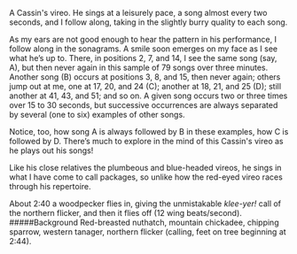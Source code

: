 A Cassin's vireo. He sings at a leisurely pace, a song almost every two seconds, and I follow along, taking in the slightly burry quality to each song. 

As my ears are not good enough to hear the pattern in his performance, I follow along in the sonagrams. A smile soon emerges on my face as I see what he’s up to. There, in positions 2, 7, and 14, I see the same song (say, A), but then never again in this sample of 79 songs over three minutes. Another song (B) occurs at positions 3, 8, and 15, then never again; others jump out at me, one at 17, 20, and 24 (C); another at 18, 21, and 25 (D); still another at 41, 43, and 51; and so on. A given song occurs two or three times over 15 to 30 seconds, but successive occurrences are always separated by several (one to six) examples of other songs. 

Notice, too, how song A is always followed by B in these examples, how C is followed by D. There’s much to explore in the mind of this Cassin's vireo as he plays out his songs!

Like his close relatives the plumbeous and blue-headed vireos, he sings in what I have come to call packages, so unlike how the red-eyed vireo races through his repertoire. 

About 2:40 a woodpecker flies in, giving the unmistakable _klee-yer!_ call of the northern flicker, and then it flies off (12 wing beats/second). 
#####Background
Red-breasted nuthatch, mountain chickadee, chipping sparrow, western tanager, northern flicker (calling, feet on tree beginning at 2:44).

